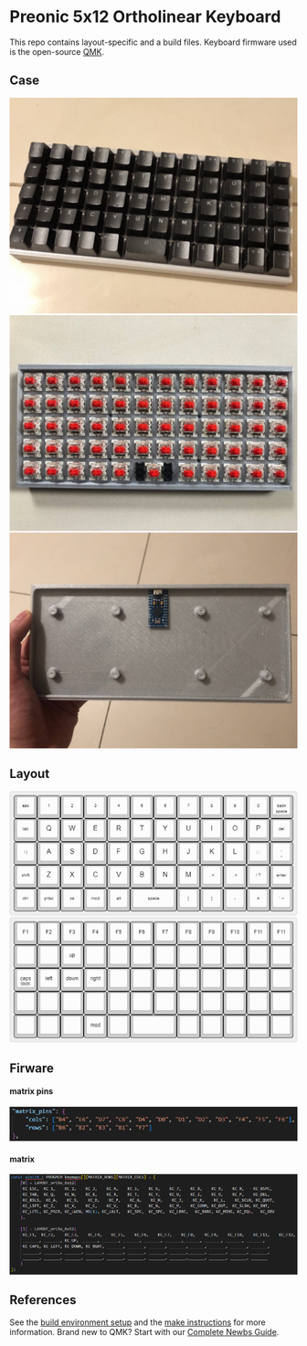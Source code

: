 # Preonic 5x12 Ortholinear Keyboard

This repo contains layout-specific and a build files. Keyboard firmware used is the open-source [QMK](https://qmk.fm/). 

## Case
![top case](/visual/photo_3.jpg) 
![down case](/visual/photo_2.jpg)  
![down case](/visual/photo_5.jpg)

## Layout
![down case](/visual/keyboard-layout1.png)  
![down case](/visual/keyboard-layout2.png)

## Firware
#### matrix pins
![down case](/visual/matrix_pins.png) 
#### matrix
![matrix](/visual/matrix.png)  


## References
See the [build environment setup](https://docs.qmk.fm/#/getting_started_build_tools) and the [make instructions](https://docs.qmk.fm/#/getting_started_make_guide) for more information. Brand new to QMK? Start with our [Complete Newbs Guide](https://docs.qmk.fm/#/newbs).


